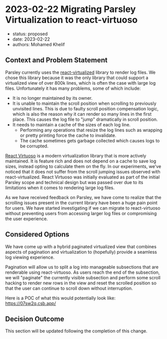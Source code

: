 # 2023-02-22 Migrating Parsley Virtualization to react-virtuoso

* status: proposed
* date: 2023-02-22
* authors: Mohamed Khelif

## Context and Problem Statement

Parsley currently uses the [react-virtualized](https://github.com/bvaughn/react-virtualized) library to render log files. We chose this library because it was the only library that could support a virtualized view of over 800k lines, which is often the case with large log files. Unfortunately it has many problems, some of which include:

* It is no longer maintained by its owner.
* It is unable to maintain the scroll position when scrolling to previously unvisited lines. This is due to faulty scroll position compensation logic, which is also the reason why it can render so many lines in the first place. This causes the log file to "jump" dramatically in scroll position.
* It needs to maintain a cache of the sizes of each log line.
  * Performing any operations that resize the log lines such as wrapping or pretty printing force the cache to invalidate. 
  * The cache sometimes gets garbage collected which causes logs to be corrupted.

[React Virtuoso](https://github.com/petyosi/react-virtuoso) is a modern virtualization library that is more actively maintained. It is feature rich and does not depend on a cache to save log sizes, instead opting to calculate them on the fly. In our experiments, we've noticed that it does not suffer from the scroll jumping issues observed with react-virtualized. React Virtuoso was initially evaluated as part of the initial Parsley scope and technical design but was passed over due to its limitations when it comes to rendering large log files.

As we have received feedback on Parsley, we have come to realize that the scrolling issues present in the current library have been a huge pain point for users. We have started investigating if we can migrate to react-virtuoso without preventing users from accessing larger log files or compromising the user experience.


## Considered Options
We have come up with a hybrid paginated virtualized view that combines aspects of pagination and virtualization to (hopefully) provide a seamless log viewing experience. 

Pagination will allow us to split a log into manageable subsections that are renderable using react-virtuoso. As users reach the end of the subsection, we will "paginate" the currently visible subsection and perform some scroll hacking to render new rows in the view and reset the scrolled position so that the user can continue to scroll down without interruption. 

Here is a POC of what this would potentially look like: https://07sw2q.csb.app/


## Decision Outcome

This section will be updated following the completion of this change. 